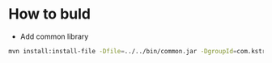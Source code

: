 # How to buld
* Add common library
```bash
mvn install:install-file -Dfile=../../bin/common.jar -DgroupId=com.kstreee.ci -DartifactId=common -Dversion=1.0.0 -Dpackaging=jar
```
